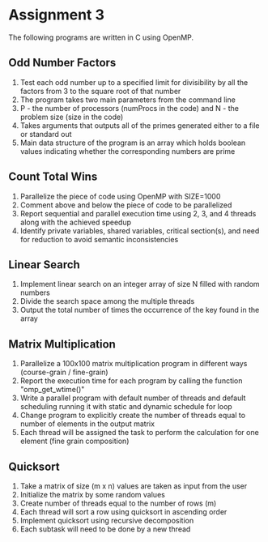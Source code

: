 # Assignment 3

The following programs are written in C using OpenMP.

## Odd Number Factors

1. Test each odd number up to a specified limit for divisibility by all the factors from 3 to the square root of that number
2. The program takes two main parameters from the command line
3. P - the number of processors (numProcs in the code) and N - the problem size (size in the code)
4. Takes arguments that outputs all of the primes generated either to a file or standard out
5. Main data structure of the program is an array which holds boolean values indicating whether the corresponding numbers are prime

## Count Total Wins

1. Parallelize the piece of code using OpenMP with SIZE=1000
2. Comment above and below the piece of code to be parallelized
3. Report sequential and parallel execution time using 2, 3, and 4 threads along with the achieved speedup
4. Identify private variables, shared variables, critical section(s), and need for reduction to avoid semantic inconsistencies

## Linear Search

1. Implement linear search on an integer array of size N filled with random numbers
2. Divide the search space among the multiple threads
3. Output the total number of times the occurrence of the key found in the array

## Matrix Multiplication

1. Parallelize a 100x100 matrix multiplication program in different ways (course-grain / fine-grain)
2. Report the execution time for each program by calling the function "omp_get_wtime()"
3. Write a parallel program with default number of threads and default scheduling running it with static and dynamic schedule for loop
4. Change program to explicitly create the number of threads equal to number of elements in the output matrix
5. Each thread will be assigned the task to perform the calculation for one element (fine grain composition)

## Quicksort

1. Take a matrix of size (m x n) values are taken as input from the user
2. Initialize the matrix by some random values
3. Create number of threads equal to the number of rows (m)
4. Each thread will sort a row using quicksort in ascending order
5. Implement quicksort using recursive decomposition
6. Each subtask will need to be done by a new thread
